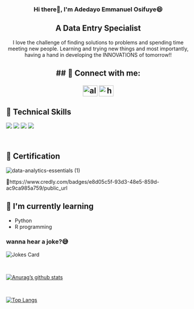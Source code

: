 <p align="center">


<P/>

<h3 align="center">
Hi there👋, I'm Adedayo Emmanuel Osifuye😄
</h3>

<h2 align="center">
A Data Entry Specialist
</h2>
<p align="center">
I love the challenge of finding solutions to problems and spending time meeting new people. Learning and trying new things and most importantly, having a hand in developing the INNOVATIONS of tomorrow!!

<h2 align="center">
## 🤝 Connect with me:

<p align="center">
<a href="https://twitter.com/alabarinn" target="blank"><img align="center" src="https://raw.githubusercontent.com/rahuldkjain/github-profile-readme-generator/master/src/images/icons/Social/twitter.svg" alt="alabarinn" height="30" width="40" /></a>
<a href="https://linkedin.com/in/adedayo-osifuye/" target="blank"><img align="center" src="https://raw.githubusercontent.com/rahuldkjain/github-profile-readme-generator/master/src/images/icons/Social/linked-in-alt.svg" alt="https://www.linkedin.com/in/adedayoosifuye9/" height="30" width="40" /></a>


## 💼 Technical Skills

![](https://img.shields.io/badge/Code-MicrosoftExcel-informational?style=flat&logo=MicrosoftExcel&color=F7DF1E)
![](https://img.shields.io/badge/Code-SQL-informational?style=flat&logo=SQL&color=F7DF1E)
![](https://img.shields.io/badge/Code-PowerBI-informational?style=flat&logo=PowerBI&color=E34F26)
![](https://img.shields.io/badge/Code-tableau-informational?style=flat&logo=tableau&color=E34F26)

</br>

## 🥇 Certification

![data-analytics-essentials (1)](https://github.com/Deewhy95/Deewhy95/assets/110995408/2522c836-1f92-4ba5-b8fb-9bc48627551e) 
<P/>
🔗https://www.credly.com/badges/e8d05c5f-93d3-48e5-859d-ac9ca985a759/public_url


<p/>

## 🌱 I'm currently learning

- Python
- R programming

<!--- Computer jokes --->
### wanna hear a joke?😅
![Jokes Card](https://readme-jokes.vercel.app/api)

<br>

[![Anurag’s github stats](https://github-readme-stats.vercel.app/api?username=Deewhy95)](https://github.com/Deewhy95)

<br>

[![Top Langs](https://github-readme-stats.vercel.app/api/top-langs/?username=Deewhy95&layout=compact)](https://github.com/Deewhy95)

